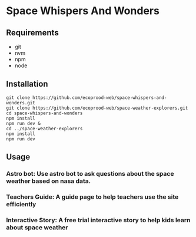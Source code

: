 # Space Whispers And Wonders
## Requirements
- git
- nvm
- npm
- node
## Installation
```
git clone https://github.com/ecoprood-web/space-whispers-and-wonders.git
git clone https://github.com/ecoprood-web/space-weather-explorers.git
cd space-whispers-and-wonders
npm install
npm run dev &
cd ../space-weather-explorers
npm install
npm run dev
```
## Usage
### Astro bot: Use astro bot to ask questions about the space weather based on nasa data.
### Teachers Guide: A guide page to help teachers use the site efficiently
### Interactive Story: A free trial interactive story to help kids learn about space weather
